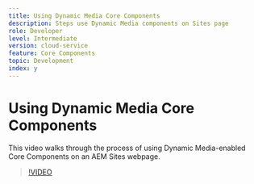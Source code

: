 ```yaml
---
title: Using Dynamic Media Core Components
description: Steps use Dynamic Media components on Sites page  
role: Developer
level: Intermediate 
version: cloud-service
feature: Core Components
topic: Development
index: y
---
```


# Using Dynamic Media Core Components

This video walks through the process of using Dynamic Media-enabled Core Components on an AEM Sites webpage.

>[!VIDEO](https://video.tv.adobe.com/v/335461?quality=9&learn=on)
